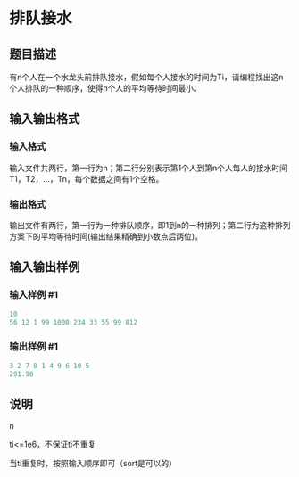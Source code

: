 # 排队接水

## 题目描述

有n个人在一个水龙头前排队接水，假如每个人接水的时间为Ti，请编程找出这n个人排队的一种顺序，使得n个人的平均等待时间最小。

## 输入输出格式

### 输入格式

输入文件共两行，第一行为n；第二行分别表示第1个人到第n个人每人的接水时间T1，T2，…，Tn，每个数据之间有1个空格。

### 输出格式

输出文件有两行，第一行为一种排队顺序，即1到n的一种排列；第二行为这种排列方案下的平均等待时间(输出结果精确到小数点后两位)。

## 输入输出样例

### 输入样例 #1

```cpp
10 
56 12 1 99 1000 234 33 55 99 812
```


### 输出样例 #1

```cpp
3 2 7 8 1 4 9 6 10 5
291.90

```
## 说明

n

ti<=1e6，不保证ti不重复

当ti重复时，按照输入顺序即可（sort是可以的）

